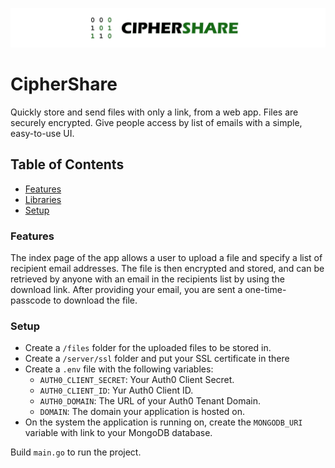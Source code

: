 ![CipherShare logo](docs/readme_title.webp)

# CipherShare

Quickly store and send files with only a link, from a web app. Files are securely encrypted. 
Give people access by list of emails with a simple, easy-to-use UI.

## Table of Contents

- [Features](#features)
- [Libraries](#libraries)
- [Setup](#setup)

### Features

The index page of the app allows a user to upload a file and specify a list of recipient email addresses. 
The file is then encrypted and stored, and can be retrieved by anyone with an email in the recipients list by using the download link.
After providing your email, you are sent a one-time-passcode to download the file.

### Setup

- Create a `/files` folder for the uploaded files to be stored in.
- Create a `/server/ssl` folder and put your SSL certificate in there
- Create a `.env` file with the following variables:
    - `AUTH0_CLIENT_SECRET`: Your Auth0 Client Secret.
    - `AUTH0_CLIENT_ID`: Yur Auth0 Client ID.
    - `AUTH0_DOMAIN`: The URL of your Auth0 Tenant Domain.
    - `DOMAIN`: The domain your application is hosted on.
- On the system the application is running on, create the `MONGODB_URI` variable with link to your MongoDB database.

Build `main.go` to run the project.
